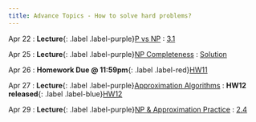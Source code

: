 ```yaml
---
title: Advance Topics - How to solve hard problems?
---
```


Apr 22
: **Lecture**{: .label .label-purple}[P vs NP](#)
  : [3.1](#)

Apr 25
: **Lecture**{: .label .label-purple}[NP Completeness](#)
  : [Solution](#)

Apr 26
: **Homework Due @ 11:59pm**{: .label .label-red}[HW11](#)

Apr 27
: **Lecture**{: .label .label-purple}[Approximation Algorithms](#)
: **HW12 released**{: .label .label-blue}[HW12](#)

Apr 29
: **Lecture**{: .label .label-purple}[NP & Approximation Practice](#)
  : [2.4](#)